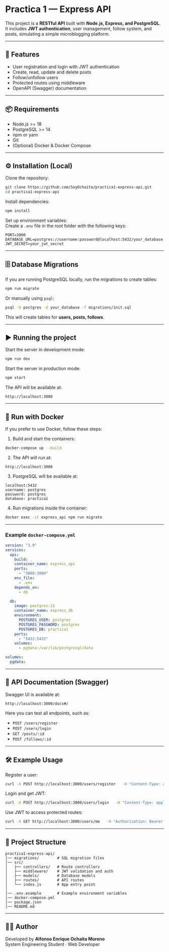 # Practica 1 — Express API

This project is a **RESTful API** built with **Node.js, Express, and PostgreSQL**.  
It includes **JWT authentication**, user management, follow system, and posts, simulating a simple microblogging platform.

---

## 📌 Features
- User registration and login with JWT authentication
- Create, read, update and delete posts
- Follow/unfollow users
- Protected routes using middleware
- OpenAPI (Swagger) documentation

---

## 📦 Requirements
- Node.js >= 18
- PostgreSQL >= 14
- npm or yarn
- Git
- (Optional) Docker & Docker Compose

---

## ⚙️ Installation (Local)

Clone the repository:
```bash
git clone https://github.com/SoyOchaita/practica1-express-api.git
cd practica1-express-api
```

Install dependencies:
```bash
npm install
```

Set up environment variables:  
Create a `.env` file in the root folder with the following keys:

```env
PORT=3000
DATABASE_URL=postgres://username:password@localhost:5432/your_database
JWT_SECRET=your_jwt_secret
```

---

## 🗄️ Database Migrations

If you are running PostgreSQL locally, run the migrations to create tables:

```bash
npm run migrate
```

Or manually using `psql`:
```bash
psql -U postgres -d your_database -f migrations/init.sql
```

This will create tables for **users, posts, follows**.

---

## ▶️ Running the project

Start the server in development mode:
```bash
npm run dev
```

Start the server in production mode:
```bash
npm start
```

The API will be available at:
```
http://localhost:3000
```

---

## 🐳 Run with Docker

If you prefer to use Docker, follow these steps:

1. Build and start the containers:
```bash
docker-compose up --build
```

2. The API will run at:
```
http://localhost:3000
```

3. PostgreSQL will be available at:
```
localhost:5432
username: postgres
password: postgres
database: practica1
```

4. Run migrations inside the container:
```bash
docker exec -it express_api npm run migrate
```

---

### Example `docker-compose.yml`

```yaml
version: "3.9"
services:
  api:
    build: .
    container_name: express_api
    ports:
      - "3000:3000"
    env_file:
      - .env
    depends_on:
      - db

  db:
    image: postgres:15
    container_name: express_db
    environment:
      POSTGRES_USER: postgres
      POSTGRES_PASSWORD: postgres
      POSTGRES_DB: practica1
    ports:
      - "5432:5432"
    volumes:
      - pgdata:/var/lib/postgresql/data

volumes:
  pgdata:
```

---

## 📖 API Documentation (Swagger)

Swagger UI is available at:
```
http://localhost:3000/docs#/
```

Here you can test all endpoints, such as:
- `POST /users/register`
- `POST /users/login`
- `GET /posts/:id`
- `POST /follows/:id`

---

## 🛠️ Example Usage

Register a user:
```bash
curl -X POST http://localhost:3000/users/register   -H "Content-Type: application/json"   -d '{"username": "john", "password": "123456"}'
```

Login and get JWT:
```bash
curl -X POST http://localhost:3000/users/login   -H "Content-Type: application/json"   -d '{"username": "john", "password": "123456"}'
```

Use JWT to access protected routes:
```bash
curl -X GET http://localhost:3000/users/me   -H "Authorization: Bearer <your_token_here>"
```

---

## 📂 Project Structure
```
practica1-express-api/
│── migrations/        # SQL migration files
│── src/
│   ├── controllers/   # Route controllers
│   ├── middleware/    # JWT validation and auth
│   ├── models/        # Database models
│   ├── routes/        # API routes
│   └── index.js       # App entry point
│
│── .env.example       # Example environment variables
│── docker-compose.yml
│── package.json
│── README.md
```

---

## 👨‍💻 Author
Developed by **Alfonso Enrique Ochaita Moreno**  
System Engineering Student · Web Developer
